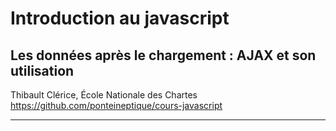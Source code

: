 <link rel="stylesheet" href="../styles.css" data-marp-path-resolver="href" />

# Introduction au javascript

## Les données après le chargement : AJAX et son utilisation

Thibault Clérice,
École Nationale des Chartes
https://github.com/ponteineptique/cours-javascript

---

